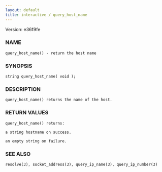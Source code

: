 ```yaml
---
layout: default
title: interactive / query_host_name
---
```


Version: e36f9fe




### NAME
    query_host_name() - return the host name


### SYNOPSIS
    string query_host_name( void );


### DESCRIPTION
    query_host_name() returns the name of the host.


### RETURN VALUES
    query_host_name() returns:

    a string hostname on success.

    an empty string on failure.


### SEE ALSO
    resolve(3), socket_address(3), query_ip_name(3), query_ip_number(3)



